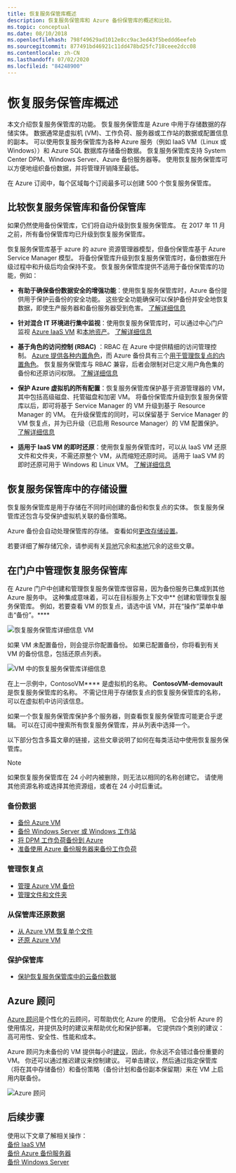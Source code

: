 ```yaml
---
title: 恢复服务保管库概述
description: 恢复服务保管库和 Azure 备份保管库的概述和比较。
ms.topic: conceptual
ms.date: 08/10/2018
ms.openlocfilehash: 798f49629ad1012e8cc9ac3ed43f5beddd6eefeb
ms.sourcegitcommit: 877491bd46921c11dd478bd25fc718ceee2dcc08
ms.contentlocale: zh-CN
ms.lasthandoff: 07/02/2020
ms.locfileid: "84248900"
---
```

# <a name="recovery-services-vaults-overview"></a>恢复服务保管库概述

本文介绍恢复服务保管库的功能。 恢复服务保管库是 Azure 中用于存储数据的存储实体。 数据通常是虚拟机 (VM)、工作负荷、服务器或工作站的数据或配置信息的副本。 可以使用恢复服务保管库为各种 Azure 服务（例如 IaaS VM（Linux 或 Windows））和 Azure SQL 数据库存储备份数据。 恢复服务保管库支持 System Center DPM、Windows Server、Azure 备份服务器等。 使用恢复服务保管库可以方便地组织备份数据，并将管理开销降至最低。

在 Azure 订阅中，每个区域每个订阅最多可以创建 500 个恢复服务保管库。

## <a name="comparing-recovery-services-vaults-and-backup-vaults"></a>比较恢复服务保管库和备份保管库

如果仍然使用备份保管库，它们将自动升级到恢复服务保管库。 在 2017 年 11 月 之前，所有备份保管库均已升级到恢复服务保管库。

恢复服务保管库基于 azure 的 azure 资源管理器模型，但备份保管库基于 Azure Service Manager 模型。 将备份保管库升级到恢复服务保管库时，备份数据在升级过程中和升级后均会保持不变。 恢复服务保管库提供不适用于备份保管库的功能，例如：

- **有助于确保备份数据安全的增强功能**：使用恢复服务保管库时，Azure 备份提供用于保护云备份的安全功能。 这些安全功能确保可以保护备份并安全地恢复数据，即使生产服务器和备份服务器受到危害。 [了解详细信息](backup-azure-security-feature.md)

- **针对混合 IT 环境进行集中监视**：使用恢复服务保管库时，可以通过中心门户监视 [Azure IaaS VM](backup-azure-manage-vms.md) 和[本地资产](backup-azure-manage-windows-server.md#manage-backup-items)。 [了解详细信息](https://azure.microsoft.com/blog/alerting-and-monitoring-for-azure-backup)

- **基于角色的访问控制 (RBAC)** ：RBAC 在 Azure 中提供精细的访问管理控制。 [Azure 提供各种内置角色](../role-based-access-control/built-in-roles.md)，而 Azure 备份具有三个[用于管理恢复点的内置角色](backup-rbac-rs-vault.md)。 恢复服务保管库与 RBAC 兼容，后者会限制对已定义用户角色集的备份和还原访问权限。 [了解详细信息](backup-rbac-rs-vault.md)

- **保护 Azure 虚拟机的所有配置**：恢复服务保管库保护基于资源管理器的 VM，其中包括高级磁盘、托管磁盘和加密 VM。 将备份保管库升级到恢复服务保管库以后，即可将基于 Service Manager 的 VM 升级到基于 Resource Manager 的 VM。 在升级保管库的同时，可以保留基于 Service Manager 的 VM 恢复点，并为已升级（已启用 Resource Manager）的 VM 配置保护。 [了解详细信息](https://azure.microsoft.com/blog/azure-backup-recovery-services-vault-ga)

- **适用于 IaaS VM 的即时还原**：使用恢复服务保管库时，可以从 IaaS VM 还原文件和文件夹，不需还原整个 VM，从而缩短还原时间。 适用于 IaaS VM 的即时还原可用于 Windows 和 Linux VM。 [了解详细信息](backup-instant-restore-capability.md)

## <a name="storage-settings-in-the-recovery-services-vault"></a>恢复服务保管库中的存储设置

恢复服务保管库是用于存储在不同时间创建的备份和恢复点的实体。 恢复服务保管库还包含与受保护虚拟机关联的备份策略。

Azure 备份会自动处理保管库的存储。 查看如何[更改存储设置](https://docs.microsoft.com/azure/backup/backup-create-rs-vault#set-storage-redundancy)。

若要详细了解存储冗余，请参阅有关[异地](https://docs.microsoft.com/azure/storage/common/storage-redundancy-grs)冗余和[本地](https://docs.microsoft.com/azure/storage/common/storage-redundancy-lrs)冗余的这些文章。

## <a name="managing-your-recovery-services-vaults-in-the-portal"></a>在门户中管理恢复服务保管库

在 Azure 门户中创建和管理恢复服务保管库很容易，因为备份服务已集成到其他 Azure 服务中。 这种集成意味着，可以在目标服务上下文中** 创建和管理恢复服务保管库。 例如，若要查看 VM 的恢复点，请选中该 VM，并在“操作”菜单中单击“备份”。****

![恢复服务保管库详细信息 VM](./media/backup-azure-recovery-services-vault-overview/rs-vault-in-context-vm.png)

如果 VM 未配置备份，则会提示你配置备份。 如果已配置备份，你将看到有关 VM 的备份信息，包括还原点列表。  

![VM 中的恢复服务保管库详细信息](./media/backup-azure-recovery-services-vault-overview/vm-recovery-point-list.png)

在上一示例中，ContosoVM**** 是虚拟机的名称。 **ContosoVM-demovault** 是恢复服务保管库的名称。 不需记住用于存储恢复点的恢复服务保管库的名称，可以在虚拟机中访问该信息。  

如果一个恢复服务保管库保护多个服务器，则查看恢复服务保管库可能更合乎逻辑。 可以在订阅中搜索所有恢复服务保管库，并从列表中选择一个。

以下部分包含多篇文章的链接，这些文章说明了如何在每类活动中使用恢复服务保管库。

> [!NOTE]
> 如果恢复服务保管库在 24 小时内被删除，则无法以相同的名称创建它。 请使用其他资源名称或选择其他资源组，或者在 24 小时后重试。

### <a name="back-up-data"></a>备份数据

- [备份 Azure VM](backup-azure-vms-first-look-arm.md)
- [备份 Windows Server 或 Windows 工作站](backup-try-azure-backup-in-10-mins.md)
- [将 DPM 工作负荷备份到 Azure](backup-azure-dpm-introduction.md)
- [准备使用 Azure 备份服务器来备份工作负荷](backup-azure-microsoft-azure-backup.md)

### <a name="manage-recovery-points"></a>管理恢复点

- [管理 Azure VM 备份](backup-azure-manage-vms.md)
- [管理文件和文件夹](backup-azure-manage-windows-server.md)

### <a name="restore-data-from-the-vault"></a>从保管库还原数据

- [从 Azure VM 恢复单个文件](backup-azure-restore-files-from-vm.md)
- [还原 Azure VM](backup-azure-arm-restore-vms.md)

### <a name="secure-the-vault"></a>保护保管库

- [保护恢复服务保管库中的云备份数据](backup-azure-security-feature.md)

## <a name="azure-advisor"></a>Azure 顾问

[Azure 顾问](https://docs.microsoft.com/azure/advisor/)是个性化的云顾问，可帮助优化 Azure 的使用。 它会分析 Azure 的使用情况，并提供及时的建议来帮助优化和保护部署。 它提供四个类别的建议：高可用性、安全性、性能和成本。

Azure 顾问为未备份的 VM 提供每小时[建议](https://docs.microsoft.com/azure/advisor/advisor-high-availability-recommendations#protect-your-virtual-machine-data-from-accidental-deletion)，因此，你永远不会错过备份重要的 VM。 你还可以通过推迟建议来控制建议。  可单击建议，然后通过指定保管库（将在其中存储备份）和备份策略（备份计划和备份副本保留期）来在 VM 上启用内联备份。

![Azure 顾问](./media/backup-azure-recovery-services-vault-overview/azure-advisor.png)

## <a name="next-steps"></a>后续步骤

使用以下文章了解相关操作：</br>
[备份 IaaS VM](backup-azure-arm-vms-prepare.md)</br>
[备份 Azure 备份服务器](backup-azure-microsoft-azure-backup.md)</br>
[备份 Windows Server](backup-windows-with-mars-agent.md)
